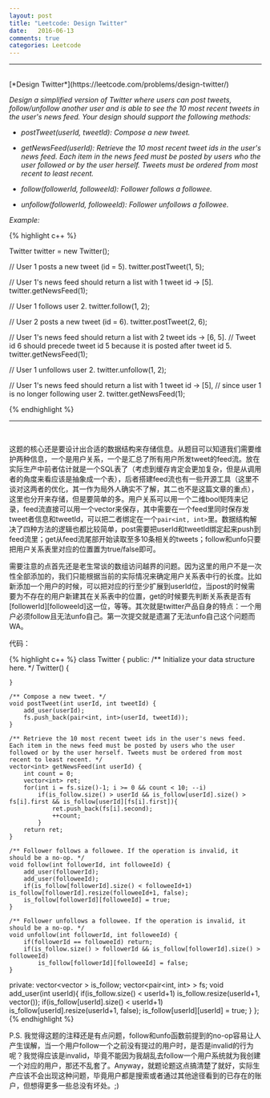 ```yaml
---
layout: post
title: "Leetcode: Design Twitter"
date:   2016-06-13
comments: true
categories: Leetcode
---
```


***
<br />
[*Design Twitter*](https://leetcode.com/problems/design-twitter/)

*Design a simplified version of Twitter where users can post tweets, follow/unfollow another user and is able to see the 10 most recent tweets in the user's news feed. Your design should support the following methods:*

- *postTweet(userId, tweetId): Compose a new tweet.*

- *getNewsFeed(userId): Retrieve the 10 most recent tweet ids in the user's news feed. Each item in the news feed must be posted by users who the user followed or by the user herself. Tweets must be ordered from most recent to least recent.*

- *follow(followerId, followeeId): Follower follows a followee.*

- *unfollow(followerId, followeeId): Follower unfollows a followee.*

*Example:*

{% highlight c++ %}

Twitter twitter = new Twitter();

// User 1 posts a new tweet (id = 5).
twitter.postTweet(1, 5);

// User 1's news feed should return a list with 1 tweet id -> [5].
twitter.getNewsFeed(1);

// User 1 follows user 2.
twitter.follow(1, 2);

// User 2 posts a new tweet (id = 6).
twitter.postTweet(2, 6);

// User 1's news feed should return a list with 2 tweet ids -> [6, 5].
// Tweet id 6 should precede tweet id 5 because it is posted after tweet id 5.
twitter.getNewsFeed(1);

// User 1 unfollows user 2.
twitter.unfollow(1, 2);

// User 1's news feed should return a list with 1 tweet id -> [5],
// since user 1 is no longer following user 2.
twitter.getNewsFeed(1);

{% endhighlight %}

***
<br />

这题的核心还是要设计出合适的数据结构来存储信息。从题目可以知道我们需要维护两种信息，一个是用户关系，一个是汇总了所有用户所发tweet的feed流。放在实际生产中前者估计就是一个SQL表了（考虑到缓存肯定会更加复杂，但是从调用者的角度来看应该是抽象成一个表），后者搭建feed流也有一些开源工具（这里不谈对这两者的优化，其一作为局外人确实不了解，其二也不是这篇文章的重点），这里也分开来存储，但是要简单的多。用户关系可以用一个二维bool矩阵来记录，feed流直接可以用一个vector来保存，其中需要在一个feed里同时保存发tweet者信息和tweetId，可以把二者绑定在一个`pair<int, int>`里。数据结构解决了四种方法的逻辑也都比较简单，post需要把userId和tweetId绑定起来push到feed流里；get从feed流尾部开始读取至多10条相关的tweets；follow和unfo只要把用户关系表里对应的位置置为true/false即可。

需要注意的点首先还是老生常谈的数组访问越界的问题。因为这里的用户不是一次性全部添加的，我们只能根据当前的实际情况来确定用户关系表中行的长度。比如新添加一个用户的时候，可以把对应的行至少扩展到userId位，当post的时候需要为不存在的用户新建其在关系表中的位置，get的时候要先判断关系表是否有[followerId][followeeId]这一位，等等。其次就是twitter产品自身的特点：一个用户必须follow且无法unfo自己。第一次提交就是遗漏了无法unfo自己这个问题而WA。

代码：

{% highlight c++ %}
class Twitter {
public:
    /** Initialize your data structure here. */
    Twitter() {
        
    }
    
    /** Compose a new tweet. */
    void postTweet(int userId, int tweetId) {
        add_user(userId);
        fs.push_back(pair<int, int>(userId, tweetId));
    }
    
    /** Retrieve the 10 most recent tweet ids in the user's news feed. Each item in the news feed must be posted by users who the user followed or by the user herself. Tweets must be ordered from most recent to least recent. */
    vector<int> getNewsFeed(int userId) {
        int count = 0;
        vector<int> ret;
        for(int i = fs.size()-1; i >= 0 && count < 10; --i)
            if(is_follow.size() > userId && is_follow[userId].size() > fs[i].first && is_follow[userId][fs[i].first]){
                ret.push_back(fs[i].second);
                ++count;
            }
        return ret;
    }
    
    /** Follower follows a followee. If the operation is invalid, it should be a no-op. */
    void follow(int followerId, int followeeId) {
        add_user(followerId);
        add_user(followeeId);
        if(is_follow[followerId].size() < followeeId+1) is_follow[followerId].resize(followeeId+1, false);
        is_follow[followerId][followeeId] = true;
    }
    
    /** Follower unfollows a followee. If the operation is invalid, it should be a no-op. */
    void unfollow(int followerId, int followeeId) {
        if(followerId == followeeId) return;
        if(is_follow.size() > followerId && is_follow[followerId].size() > followeeId)
            is_follow[followerId][followeeId] = false;
    }
private:
    vector<vector<bool> > is_follow;
    vector<pair<int, int> > fs;
    void add_user(int userId){
        if(is_follow.size() < userId+1) is_follow.resize(userId+1, vector<bool>());
        if(is_follow[userId].size() < userId+1) is_follow[userId].resize(userId+1, false);
        is_follow[userId][userId] = true;
    }
};
{% endhighlight %}

P.S. 我觉得这题的注释还是有点问题，follow和unfo函数前提到的no-op容易让人产生误解，当一个用户follow一个之前没有提过的用户时，是否是invalid的行为呢？我觉得应该是invalid，毕竟不能因为我胡乱去follow一个用户系统就为我创建一个对应的用户，那还不乱套了。Anyway，就题论题这点搞清楚了就好，实际生产应该不会出现这种问题，毕竟用户都是搜索或者通过其他途径看到的已存在的账户，但想得更多一些总没有坏处。;)
